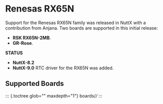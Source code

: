 Renesas RX65N
=============

Support for the Renesas RX65N family was released in NuttX with a
contribution from Anjana. Two boards are supported in this initial
release:

-   **RSK RX65N-2MB**.
-   **GR-Rose**.

**STATUS**

-   **NuttX-8.2**
-   **NuttX-9.0** RTC driver for the RX65N was added.

Supported Boards
----------------

::: {.toctree glob="" maxdepth="1"}
boards/*/*
:::

